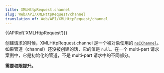 ```yaml
---
title: XMLHttpRequest.channel
slug: Web/API/XMLHttpRequest/channel
translation_of: Web/API/XMLHttpRequest/channel
---
```

{{APIRef('XMLHttpRequest')}}

创建请求的时候，XMLHttpRequest.channel 是一个被对象使用的 [`nsIChannel`](/zh-CN/docs/Mozilla/Tech/XPCOM/Reference/Interface/nsIChannel)。如果管道（channel）还没被创建的话，它的值是 `null`。在一个 multi-part 请求案例中，它是初始化的管道，不是 multi-part 请求中的不同部分。

**需要权限提升。**
